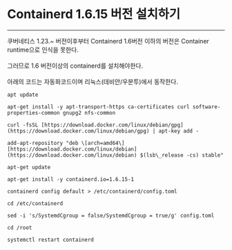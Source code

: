# Containerd 1.6.15 버전 설치하기
----------

쿠버네티스 1.23.~ 버전이후부터 Containerd 1.6버전 이하의 버전은 Container runtime으로 인식을 못한다.
<br><br>
그러므로 1.6 버전이상의 containerd를 설치해야한다.
<br><br>
아래의 코드는 자동화코드이며 리눅스(데비안/우분투)에서 동작한다.


	apt update  

	apt-get install -y apt-transport-https ca-certificates curl software-properties-common gnupg2 nfs-common  

	curl -fsSL [https://download.docker.com/linux/debian/gpg](https://download.docker.com/linux/debian/gpg) | apt-key add -  

	add-apt-repository "deb \[arch=amd64\] [https://download.docker.com/linux/debian](https://download.docker.com/linux/debian) $(lsb\_release -cs) stable"  

	apt-get update  

	apt-get install -y containerd.io=1.6.15-1  

	containerd config default > /etc/containerd/config.toml  

	cd /etc/containerd  

	sed -i 's/SystemdCgroup = false/SystemdCgroup = true/g' config.toml  

	cd /root  

	systemctl restart containerd
